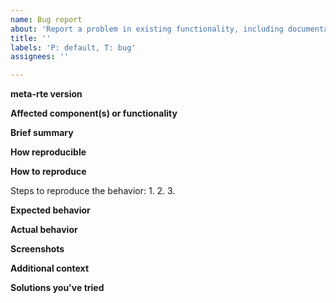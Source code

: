 ```yaml
---
name: Bug report
about: 'Report a problem in existing functionality, including documentation and infrastructure.'
title: ''
labels: 'P: default, T: bug'
assignees: ''

---
```


**meta-rte version**
<!--(The version of meta-rte you're using (e.g., `v0.2.0`))-->

**Affected component(s) or functionality**
<!--(The component or functionality of the system that is not working as expected.)-->

**Brief summary**
<!--(A clear and concise summary of the bug.)-->

**How reproducible**
<!--(At what rate does the bug occur when the steps to reproduce are performed?)-->

**How to reproduce**

Steps to reproduce the behavior:
1.
2.
3.

**Expected behavior**
<!--(A clear and concise description of what you expected to happen.)-->

**Actual behavior**
<!--(What actually happened instead of what you expected to happen.)-->

**Screenshots**
<!--(If applicable, add screenshots to help explain your problem.)-->

**Additional context**
<!--(Add any other context about the problem here.)-->

**Solutions you've tried**
<!--(If applicable, any solutions or workarounds you've already tried.)-->
